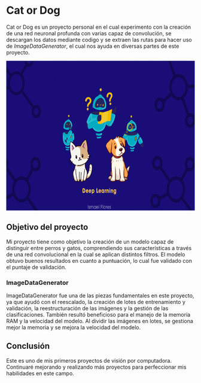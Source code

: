 # Cat or Dog

Cat or Dog es un proyecto personal en el cual experimento con la creación de una red neuronal profunda con varias capaz de convolución, se descargan los datos mediante codigo y se extraen las rutas para hacer uso de *ImageDataGenerator*, el cual nos ayuda en diversas partes de este proyecto.

<p align="center">
  <img src="https://github.com/IsmaDeveloper16/CatorDog_propio_model/blob/main/CaTorDoG.gif" alt="Demostración del proyecto" width="700" height="400"/>
</p>

## Objetivo del proyecto

Mi proyecto tiene como objetivo la creación de un modelo capaz de distinguir entre perros y gatos, comprendiendo sus características a través de una red convolucional en la cual se aplican distintos filtros.  El modelo obtuvo buenos resultados en cuanto a puntuación, lo cual fue validado con el puntaje de validación.

### ImageDataGenerator
ImageDataGenerator fue una de las piezas fundamentales en este proyecto, ya que ayudó con el reescalado, la creación de lotes de entrenamiento y validación, la reestructuración de las imágenes y la gestión de las clasificaciones.
También resultó beneficioso para el manejo de la memoria RAM y la velocidad del modelo. Al dividir las imágenes en lotes, se gestiona mejor la memoria y se mejora la velocidad del modelo.

## Conclusión
Este es uno de mis primeros proyectos de visión por computadora. Continuaré mejorando y realizando más proyectos para perfeccionar mis habilidades en este campo.

